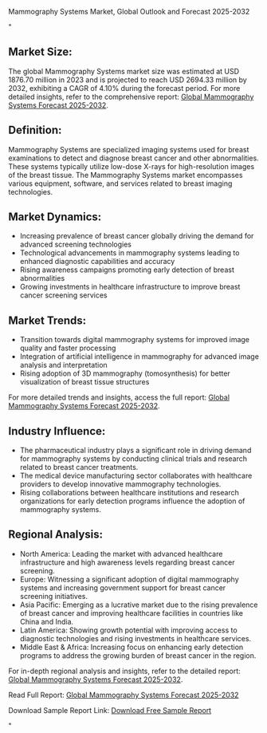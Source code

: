 Mammography Systems Market, Global Outlook and Forecast 2025-2032

"<h2>Market Size:</h2>
<p>The global Mammography Systems market size was estimated at USD 1876.70 million in 2023 and is projected to reach USD 2694.33 million by 2032, exhibiting a CAGR of 4.10% during the forecast period. For more detailed insights, refer to the comprehensive report: <a href='https://www.statsmarketresearch.com/global-mammography-systems-forecast-2025-2032-848-8031632'>Global Mammography Systems Forecast 2025-2032</a>.</p>

<h2>Definition:</h2>
<p>Mammography Systems are specialized imaging systems used for breast examinations to detect and diagnose breast cancer and other abnormalities. These systems typically utilize low-dose X-rays for high-resolution images of the breast tissue. The Mammography Systems market encompasses various equipment, software, and services related to breast imaging technologies.</p>

<h2>Market Dynamics:</h2>
<ul>
  <li>Increasing prevalence of breast cancer globally driving the demand for advanced screening technologies</li>
  <li>Technological advancements in mammography systems leading to enhanced diagnostic capabilities and accuracy</li>
  <li>Rising awareness campaigns promoting early detection of breast abnormalities</li>
  <li>Growing investments in healthcare infrastructure to improve breast cancer screening services</li>
</ul>

<h2>Market Trends:</h2>
<ul>
  <li>Transition towards digital mammography systems for improved image quality and faster processing</li>
  <li>Integration of artificial intelligence in mammography for advanced image analysis and interpretation</li>
  <li>Rising adoption of 3D mammography (tomosynthesis) for better visualization of breast tissue structures</li>
</ul>
<p>For more detailed trends and insights, access the full report: <a href='https://www.statsmarketresearch.com/global-mammography-systems-forecast-2025-2032-848-8031632'>Global Mammography Systems Forecast 2025-2032</a>.</p>

<h2>Industry Influence:</h2>
<ul>
  <li>The pharmaceutical industry plays a significant role in driving demand for mammography systems by conducting clinical trials and research related to breast cancer treatments.</li>
  <li>The medical device manufacturing sector collaborates with healthcare providers to develop innovative mammography technologies.</li>
  <li>Rising collaborations between healthcare institutions and research organizations for early detection programs influence the adoption of mammography systems.</li>
</ul>

<h2>Regional Analysis:</h2>
<ul>
  <li>North America: Leading the market with advanced healthcare infrastructure and high awareness levels regarding breast cancer screening.</li>
  <li>Europe: Witnessing a significant adoption of digital mammography systems and increasing government support for breast cancer screening initiatives.</li>
  <li>Asia Pacific: Emerging as a lucrative market due to the rising prevalence of breast cancer and improving healthcare facilities in countries like China and India.</li>
  <li>Latin America: Showing growth potential with improving access to diagnostic technologies and rising investments in healthcare services.</li>
  <li>Middle East & Africa: Increasing focus on enhancing early detection programs to address the growing burden of breast cancer in the region.</li>
</ul>
<p>For in-depth regional analysis and insights, refer to the detailed report: <a href='https://www.statsmarketresearch.com/global-mammography-systems-forecast-2025-2032-848-8031632'>Global Mammography Systems Forecast 2025-2032</a>.</p>

<p>Read Full Report: <a href='https://www.statsmarketresearch.com/global-mammography-systems-forecast-2025-2032-848-8031632'>Global Mammography Systems Forecast 2025-2032</a></p>
<p>Download Sample Report Link: <a href='https://www.statsmarketresearch.com/download-free-sample/8031632/global-mammography-systems-forecast-2025-2032-848'>Download Free Sample Report</a></p>"
